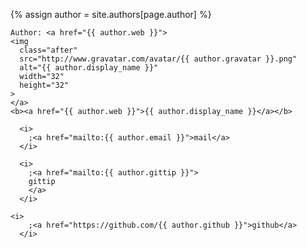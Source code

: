 {% assign author = site.authors[page.author] %}

    Author: <a href="{{ author.web }}">
    <img
      class="after"
      src="http://www.gravatar.com/avatar/{{ author.gravatar }}.png"
      alt="{{ author.display_name }}"
      width="32"
      height="32"
    >
    </a>
    <b><a href="{{ author.web }}">{{ author.display_name }}</a></b>

      <i>
        ;<a href="mailto:{{ author.email }}">mail</a>
      </i>

      <i>
        ;<a href="mailto:{{ author.gittip }}">
        gittip
        </a>
      </i>

    <i>
        ;<a href="https://github.com/{{ author.github }}">github</a>
      </i>


<br/>
